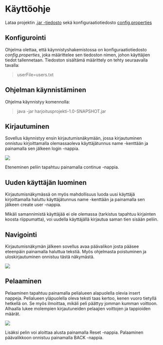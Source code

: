 # Käyttöohje

Lataa projektin [.jar -tiedosto](https://github.com/pprepu/NeljanSuora/releases/download/loppupalautus/harjoitusprojekti-1.0-SNAPSHOT.jar) sekä konfiguraatiotiedosto [config.properties](https://github.com/pprepu/NeljanSuora/releases/download/loppupalautus/config.properties)

## Konfigurointi

Ohjelma olettaa, että käynnistyshakemistossa on konfiguraatiotiedosto *config.properties*, joka määrittelee sen tiedoston nimen, johon käyttäjien tiedot tallennetaan.
Tiedoston sisältämä määrittely on tehty seuraavalla tavalla:

> userFile=users.txt

## Ohjelman käynnistäminen

Ohjelma käynnistyy komennolla:

> java -jar harjoitusprojekti-1.0-SNAPSHOT.jar

## Kirjautuminen

Sovellus käynnistyy ensin kirjautumisnäkymään, jossa kirjautuminen onnistuu kirjoittamalla olemassaoleva käyttäjätunnus name -kenttään ja painamalla sen jälkeen login -nappia.

![](https://raw.githubusercontent.com/pprepu/ot-harjoitustyo/master/dokumentaatio/kuvat/loginnakyma.PNG)

Eteneminen peliin tapahtuu painamalla continue -nappia.

## Uuden käyttäjän luominen

Kirjautumisnäkymässä on myös mahdollisuus luoda uusi käyttäjä kirjoittamalla haluttu käyttäjätunnus name -kenttään ja painamalla sen jälkeen create user -nappia.

Mikäli samannimistä käyttäjää ei ole olemassa (tarkistus tapahtuu kirjainten koosta riippumatta), voi uudella käyttäjällä kirjautua saman tien sisään peliin.

## Navigointi

Kirjautumisnäkymän jälkeen sovellus avaa päävalikon josta pääsee eteenpäin painamalla haluttua tekstiä. Myös ohjelmasta poistuminen ja uloskirjautuminen onnistuu tästä näkymästä.

![](https://raw.githubusercontent.com/pprepu/ot-harjoitustyo/master/dokumentaatio/kuvat/menuNakyma.PNG)

## Pelaaminen

Pelaaminen tapahtuu painamalla pelialueen alapuolella olevia insert nappeja. Pelialueen yläpuolella oleva teksti taas kertoo, kenen vuoro tietyllä hetkellä on. Se myös ilmoittaa, mikäli peli päättyy jomman kumman voittoon. Alhaalla lukee molempien kirjautuneiden pelaajien voittojen ja tappioiden määrät.

![](https://raw.githubusercontent.com/pprepu/ot-harjoitustyo/master/dokumentaatio/kuvat/peliNakyma.PNG)

Lisäksi pelin voi aloittaa alusta painamalla Reset -nappia. Palaaminen päävalikkoon onnistuu painamalla BACK -nappia.
